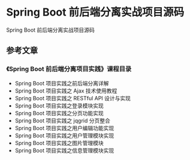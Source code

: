 # Spring Boot 前后端分离实战项目源码

Spring Boot 前后端分离实战项目源码

## 参考文章

### 《Spring Boot 前后端分离项目实践》课程目录

- Spring Boot 项目实践之前后端分离详解
- Spring Boot 项目实践之 Ajax 技术使用教程
- Spring Boot 项目实践之  RESTful API 设计与实现
- Spring Boot 项目实践之登录模块实现
- Spring Boot 项目实践之分页功能实现
- Spring Boot 项目实践之 jqgrid 分页整合
- Spring Boot 项目实践之用户编辑功能实现
- Spring Boot 项目实践之用户管理模块实现
- Spring Boot 项目实践之图片管理模块
- Spring Boot 项目实践之信息管理模块实现